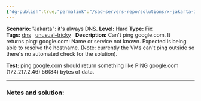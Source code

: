 ```yaml
---
{"dg-publish":true,"permalink":"/sad-servers-repo/solutions/x-jakarta-it-s-always-dns/"}
---
```



**Scenario:** "Jakarta": it's always DNS.
**Level:** Hard
**Type:** Fix
**Tags:** [dns](https://sadservers.com/tag/dns)   [unusual-tricky](https://sadservers.com/tag/unusual-tricky)  
**Description:** Can't ping google.com. It returns ping: google.com: Name or service not known. Expected is being able to resolve the hostname. (Note: currently the VMs can't ping outside so there's no automated check for the solution).

**Test:** ping google.com should return something like PING google.com (172.217.2.46) 56(84) bytes of data.

---
### Notes and solution:
